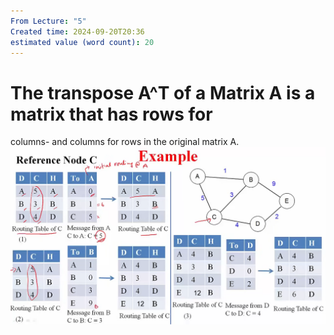 ```yaml
---
From Lecture: "5"
Created time: 2024-09-20T20:36
estimated value (word count): 20
---
```

# The transpose A^T of a Matrix A is a matrix that has rows for  
columns- and columns for rows in the original matrix A.  
![Untitled 27.png](../../../attachments/Untitled%2027.png)